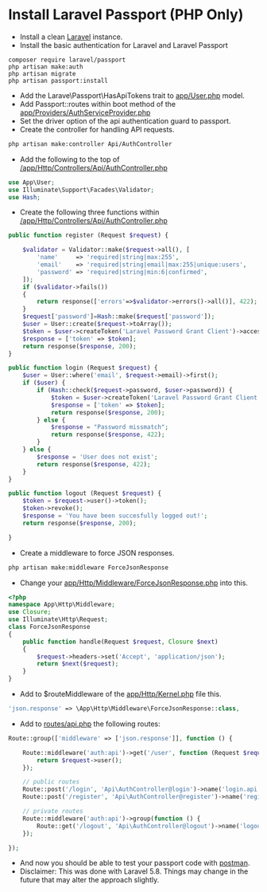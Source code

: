 # Install Laravel Passport (PHP Only)

- Install a clean [Laravel](https://github.com/Divinityfound/howtos/tree/master/laravel_install) instance.
- Install the basic authentication for Laravel and Laravel Passport

```
composer require laravel/passport
php artisan make:auth
php artisan migrate
php artisan passport:install
```

- Add the Larave\Passport\HasApiTokens trait to [app/User.php](https://github.com/Divinityfound/howtos/blob/master/laravel_passport/User.php) model.
- Add Passport::routes within boot method of the [app/Providers/AuthServiceProvider.php](https://github.com/Divinityfound/howtos/blob/master/laravel_passport/AuthServiceProvider.php)
- Set the driver option of the api authentication guard to passport.
- Create the controller for handling API requests.

```sh
php artisan make:controller Api/AuthController
```

- Add the following to the top of [/app/Http/Controllers/Api/AuthController.php](https://github.com/Divinityfound/howtos/blob/master/laravel_passport/AuthController.php)

```php
use App\User;
use Illuminate\Support\Facades\Validator;
use Hash;
```

- Create the following three functions within [/app/Http/Controllers/Api/AuthController.php](https://github.com/Divinityfound/howtos/blob/master/laravel_passport/AuthController.php)

```php
public function register (Request $request) {

    $validator = Validator::make($request->all(), [
        'name'     => 'required|string|max:255',
        'email'    => 'required|string|email|max:255|unique:users',
        'password' => 'required|string|min:6|confirmed',
    ]);
    if ($validator->fails())
    {
        return response(['errors'=>$validator->errors()->all()], 422);
    }
    $request['password']=Hash::make($request['password']);
    $user = User::create($request->toArray());
    $token = $user->createToken('Laravel Password Grant Client')->accessToken;
    $response = ['token' => $token];
    return response($response, 200);
}

public function login (Request $request) {
    $user = User::where('email', $request->email)->first();
    if ($user) {
        if (Hash::check($request->password, $user->password)) {
            $token = $user->createToken('Laravel Password Grant Client')->accessToken;
            $response = ['token' => $token];
            return response($response, 200);
        } else {
            $response = "Password missmatch";
            return response($response, 422);
        }
    } else {
        $response = 'User does not exist';
        return response($response, 422);
    }
}

public function logout (Request $request) {
    $token = $request->user()->token();
    $token->revoke();
    $response = 'You have been succesfully logged out!';
    return response($response, 200);

}
```

- Create a middleware to force JSON responses.

```sh
php artisan make:middleware ForceJsonResponse
```

- Change your [app/Http/Middleware/ForceJsonResponse.php](https://github.com/Divinityfound/howtos/blob/master/laravel_passport/ForceJsonResponse.php) into this.

```php
<?php
namespace App\Http\Middleware;
use Closure;
use Illuminate\Http\Request;
class ForceJsonResponse
{
    public function handle(Request $request, Closure $next)
    {
        $request->headers->set('Accept', 'application/json');
        return $next($request);
    }
}
```

- Add to $routeMiddleware of the [app/Http/Kernel.php](https://github.com/Divinityfound/howtos/blob/master/laravel_passport/Kernel.php) file this.

```php
'json.response' => \App\Http\Middleware\ForceJsonResponse::class,
```

- Add to [routes/api.php](https://github.com/Divinityfound/howtos/blob/master/laravel_passport/api.php) the following routes:

```php
Route::group(['middleware' => ['json.response']], function () {

    Route::middleware('auth:api')->get('/user', function (Request $request) {
        return $request->user();
    });

    // public routes
    Route::post('/login', 'Api\AuthController@login')->name('login.api');
    Route::post('/register', 'Api\AuthController@register')->name('register.api');

    // private routes
    Route::middleware('auth:api')->group(function () {
        Route::get('/logout', 'Api\AuthController@logout')->name('logout');
    });

});
```

- And now you should be able to test your passport code with [postman](https://www.getpostman.com/).
- Disclaimer: This was done with Laravel 5.8. Things may change in the future that may alter the approach slightly.